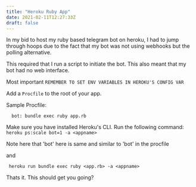 ```yaml
---
title: "Heroku Ruby App"
date: 2021-02-11T12:27:33Z
draft: false
---
```


In my bid to host my ruby based telegram bot on heroku, I had to jump through hoops due to the fact that my bot was not using webhooks but the polling alternative. 

This required that I run a script to initiate the bot. This also meant that my bot had no web interface. 

Most important 
`REMEMBER TO SET ENV VARIABLES IN HEROKU'S CONFIG VAR`

Add a `Procfile` to the root of your app.

Sample Procfile:

```
  bot: bundle exec ruby app.rb
```

Make sure you have installed Heroku's CLI. Run the following command:
`heroku ps:scale bot=1 -a <appname>`

Note here that 'bot' here is same and similar to  'bot' in the procfile

and 

` heroku run bundle exec ruby <app.rb> -a <appname>`

Thats it. This should get you going?